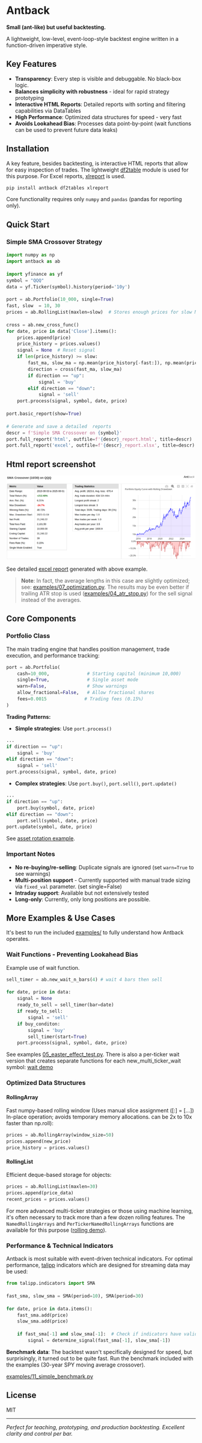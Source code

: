 # Antback

**Small (ant-like) but useful backtesting.**

A lightweight, low-level, event-loop-style backtest engine written in a function-driven imperative style.

## Key Features
- **Transparency**: Every step is visible and debuggable. No black-box logic.
- **Balances simplicity with robustness** - ideal for rapid strategy prototyping
- **Interactive HTML Reports**: Detailed reports with sorting and filtering capabilities via DataTables
- **High Performance**: Optimized data structures for speed - very fast
-  **Avoids Lookahead Bias**: Processes data point-by-point (wait functions can be used to prevent future data leaks)


## Installation

A key feature, besides backtesting, is interactive HTML reports that allow for easy inspection of trades. The lightweight [df2table](https://github.com/ts-kontakt/df2tables) module is used for this purpose. For Excel reports, [xlreport](https://github.com/ts-kontakt/xlreport) is used.


```bash
pip install antback df2tables xlreport
```
Core functionality requires only `numpy` and `pandas` (pandas for reporting only). 

## Quick Start

### Simple SMA Crossover Strategy

```python
import numpy as np
import antback as ab

import yfinance as yf
symbol = "QQQ"
data = yf.Ticker(symbol).history(period='10y')

port = ab.Portfolio(10_000, single=True)
fast, slow  = 10, 30
prices = ab.RollingList(maxlen=slow)  # Stores enough prices for slow MA calculation

cross = ab.new_cross_func()
for date, price in data['Close'].items():
    prices.append(price)
    price_history = prices.values()
    signal = None  # Reset signal 
    if len(price_history) >= slow:
        fast_ma, slow_ma = np.mean(price_history[-fast:]), np.mean(price_history[-slow:])
        direction = cross(fast_ma, slow_ma)
        if direction == "up":
            signal = 'buy'
        elif direction == "down":
            signal = 'sell'
    port.process(signal, symbol, date, price)

port.basic_report(show=True)

# Generate and save a detailed  reports
descr = f'Simple SMA Crossover on {symbol}'
port.full_report('html', outfile=f'{descr}_report.html', title=descr)
port.full_report('excel', outfile=f'{descr}_report.xlsx', title=descr)
```
## Html report screenshot
![Report](https://github.com/ts-kontakt/antback/blob/main/antback-report.png?raw=true)

See detailed [excel report](https://github.com/ts-kontakt/antback/blob/main/examples/portfolio-report.xlsx) generated with above example.

> **Note**: In fact, the average lengths in this case are slightly optimized; see: [examples/07_optimization.py](https://github.com/ts-kontakt/antback/blob/main/examples/07_optimization.py). The results may be even better if trailing ATR stop is used ([examples/04_atr_stop.py](https://github.com/ts-kontakt/antback/blob/main/examples/04_atr_stop.py)) for the sell signal instead of the averages.

## Core Components
### Portfolio Class

The main trading engine that handles position management, trade execution, and performance tracking:

```python
port = ab.Portfolio(
    cash=10_000,              # Starting capital (minimum 10,000)
    single=True,              # Single asset mode
    warn=False,               # Show warnings
    allow_fractional=False,   # Allow fractional shares
    fees=0.0015              # Trading fees (0.15%)
)
```

**Trading Patterns:**
- **Simple strategies**: Use ```port.process()```
```python
...
if direction == "up":
    signal = 'buy'
elif direction == "down":
    signal = 'sell'
port.process(signal, symbol, date, price)
```
- **Complex strategies**: Use `port.buy()`, `port.sell()`, `port.update()` 
```python
...
if direction == "up":
    port.buy(symbol, date, price)
elif direction == "down":
    port.sell(symbol, date, price)
port.update(symbol, date, price)
  ```
See [asset rotation example](examples/06_assets_rotation.py).

### Important Notes
- **No re-buying/re-selling**: Duplicate signals are ignored (set `warn=True` to see warnings)
- **Multi-position support** - Currently supported with manual trade sizing via `fixed_val` parameter. (set single=False)
- **Intraday support**: Available but not extensively tested
- **Long-only**: Currently, only long positions are possible.

## More Examples & Use Cases
It's best to run the included [examples/](examples/) to fully understand how Antback operates.

### Wait Functions - Preventing Lookahead Bias

Example use of wait function.

```python
sell_timer = ab.new_wait_n_bars(4) # wait 4 bars then sell

for date, price in data:
    signal = None
    ready_to_sell = sell_timer(bar=date)
    if ready_to_sell:
        signal = 'sell'
    if buy_conditon:
        signal = 'buy'
        sell_timer(start=True)
    port.process(signal, symbol, date, price)
```
See examples [05_easter_effect_test.py](https://github.com/ts-kontakt/antback/blob/main/examples/05_easter_effect_test.py).
There is also a per-ticker wait version that creates separate functions for each new_multi_ticker_wait symbol: 
[wait demo](https://github.com/ts-kontakt/antback/blob/main/examples/12_wait_example.py)

### Optimized Data Structures

#### RollingArray
Fast numpy-based rolling window  (Uses manual slice assignment ([:] = [...])	In-place operation; avoids temporary memory allocations. 
can be 2x to 10x faster than np.roll):
```python
prices = ab.RollingArray(window_size=50)
prices.append(new_price)
price_history = prices.values()
```

#### RollingList  
Efficient deque-based storage for objects:
```python
prices = ab.RollingList(maxlen=30)
prices.append(price_data)
recent_prices = prices.values()
```
For more advanced multi-ticker strategies or those using machine learning, it's often necessary to track more than a few dozen rolling features. The ```NamedRollingArrays``` and ```PerTickerNamedRollingArrays``` functions are available for this purpose ([rolling demo](https://github.com/ts-kontakt/antback/blob/main/examples/13_rolling_demo.py)).


### Performance & Technical Indicators

Antback is most suitable with event-driven technical indicators. For optimal performance, [talipp](https://github.com/femtotrader/talipp) indicators which are designed for streaming data may be used:

```python
from talipp.indicators import SMA

fast_sma, slow_sma = SMA(period=10), SMA(period=30)

for date, price in data.items():
    fast_sma.add(price)
    slow_sma.add(price)
    
    if fast_sma[-1] and slow_sma[-1]:  # Check if indicators have valid data
        signal = determine_signal(fast_sma[-1], slow_sma[-1])
```

**Benchmark data**:
The backtest wasn't specifically designed for speed, but surprisingly, it turned out to be quite fast. Run the benchmark included with the examples (30-year SPY moving average crossover).

[examples/11_simple_benchmark.py](https://github.com/ts-kontakt/antback/blob/main/examples/11_simple_benchmark.py) 


## License

MIT

---

*Perfect for teaching, prototyping, and production backtesting. Excellent clarity and control per bar.*

